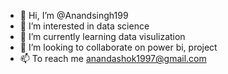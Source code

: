 - 👋 Hi, I’m @Anandsingh199
- 👀 I’m interested in data science 
- 🌱 I’m currently learning data visulization
- 💞️ I’m looking to collaborate on power bi,  project
- 📫 To reach me anandashok1997@gmail.com
  

<!---
Anandsingh199/Anandsingh199 is a ✨ special ✨ repository because its `README.md` (this file) appears on your GitHub profile.
You can click the Preview link to take a look at your changes.
--->
